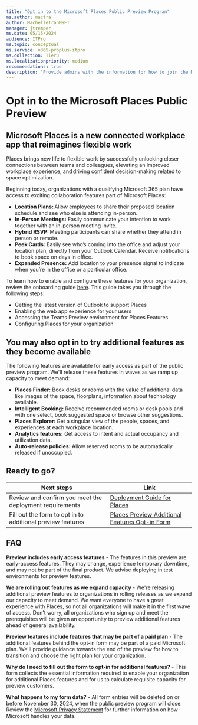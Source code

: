 ```yaml
---
title: "Opt in to the Microsoft Places Public Preview Program"
ms.author: mactra
author: MachelleTranMSFT
manager: jtremper
ms.date: 05/15/2024
audience: ITPro
ms.topic: conceptual
ms.service: o365-proplus-itpro
ms.collection: Tier3
ms.localizationpriority: medium
recommendations: true
description: "Provide admins with the information for how to join the Microsoft Places Public Preview Program."
---
```


# Opt in to the Microsoft Places Public Preview

## Microsoft Places is a new connected workplace app that reimagines flexible work

Places brings new life to flexible work by successfully unlocking closer connections between teams and colleagues, elevating an improved workplace experience, and driving confident decision-making related to space optimization.

Beginning today, organizations with a qualifying Microsoft 365 plan have access to exciting collaboration features part of Microsoft Places:

- **Location Plans:** Allow employees to share their proposed location schedule and see who else is attending in-person.
- **In-Person Meetings:** Easily communicate your intention to work together with an in-person meeting invite.
- **Hybrid RSVP:** Meeting participants can share whether they attend in person or remote.
- **Peek Cards:** Easily see who’s coming into the office and adjust your location plan, directly from your Outlook Calendar. Receive notifications to book space on days in office.
- **Expanded Presence:** Add location to your presence signal to indicate when you’re in the office or a particular office.

To learn how to enable and configure these features for your organization, review the onboarding guide [here](/deployoffice/places/deployment-guide-for-places). This guide takes you through the following steps:  

- Getting the latest version of Outlook to support Places
- Enabling the web app experience for your users
- Accessing the Teams Preview environment for Places Features
- Configuring Places for your organization

## You may also opt in to try additional features as they become available

The following features are available for early access as part of the public preview program. We'll release these features in waves as we ramp up capacity to meet demand:  

- **Places Finder:** Book desks or rooms with the value of additional data like images of the space, floorplans, information about technology available.
- **Intelligent Booking:** Receive recommended rooms or desk pools and with one select, book suggested space or browse other suggestions.
- **Places Explorer:** Get a singular view of the people, spaces, and experiences at each workplace location.
- **Analytics features:** Get access to intent and actual occupancy and utilization data.
- **Auto-release policies:** Allow reserved rooms to be automatically released if unoccupied.

## Ready to go?


|Next steps| Link|
| -------- | -------- |
|Review and confirm you meet the deployment requirements|[Deployment Guide for Places](deployment-guide-for-places.md)|
|Fill out the form to opt in to additional preview features|[Places Preview Additional Features Opt-in Form](https://forms.office.com/r/XJFTwNQep6)|

## FAQ

**Preview includes early access features** - The features in this preview are early-access features. They may change, experience temporary downtime, and may not be part of the final product. We advise deploying in test environments for preview features.  

**We are rolling out features as we expand capacity** - We're releasing additional preview features to organizations in rolling releases as we expand our capacity to meet demand. We want everyone to have a great experience with Places, so not all organizations will make it in the first wave of access. Don’t worry, all organizations who sign up and meet the prerequisites will be given an opportunity to preview additional features ahead of general availability.

**Preview features include features that may be part of a paid plan** - The additional features behind the opt-in form may be part of a paid Microsoft plan. We'll provide guidance towards the end of the preview for how to transition and choose the right plan for your organization.

**Why do I need to fill out the form to opt-in for additional features?** - This form collects the essential information required to enable your organization for additional Places features and for us to calculate requisite capacity for preview customers.  

**What happens to my form data?** - All form entries will be deleted on or before November 30, 2024, when the public preview program will close. Review the [Microsoft Privacy Statement](https://privacy.microsoft.com/privacystatement) for further information on how Microsoft handles your data.  
